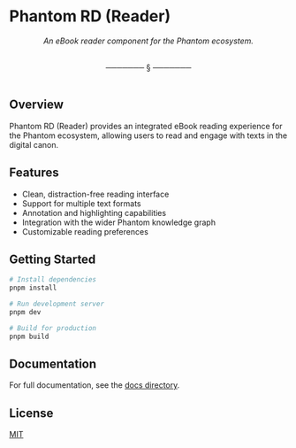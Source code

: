 # Phantom RD (Reader)

<div align="center">

*An eBook reader component for the Phantom ecosystem.*

</div>

<br/>
<div align="center">───────  §  ───────</div>
<br/>

## Overview

Phantom RD (Reader) provides an integrated eBook reading experience for the Phantom ecosystem, allowing users to read and engage with texts in the digital canon.

## Features

- Clean, distraction-free reading interface
- Support for multiple text formats
- Annotation and highlighting capabilities
- Integration with the wider Phantom knowledge graph
- Customizable reading preferences

## Getting Started

```bash
# Install dependencies
pnpm install

# Run development server
pnpm dev

# Build for production
pnpm build
```

## Documentation

For full documentation, see the [docs directory](../../docs/packages/phantom-rd/).

## License

[MIT](./LICENSE)
